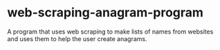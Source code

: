 # web-scraping-anagram-program
A program that uses web scraping to make lists of names from websites and uses them to help the user create anagrams.
